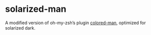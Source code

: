 # solarized-man

A modified version of oh-my-zsh’s plugin [colored-man](https://github.com/robbyrussell/oh-my-zsh/tree/master/plugins/colored-man), optimized for solarized dark.
